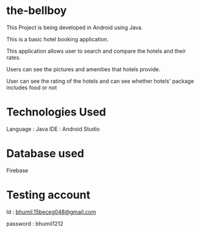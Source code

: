 # the-bellboy
This Project is being developed in Android using Java.

This is a basic hotel booking application.

This application allows user to search and compare the hotels and their rates.

Users can see the pictures and amenities that hotels provide.

User can see the rating of the hotels and can see whether hotels' package includes food or not

# Technologies Used

Language : Java
IDE : Android Studio

# Database used
Firebase

# Testing account

Id : bhumil.15beceg048@gmail.com

password : bhumil1212

